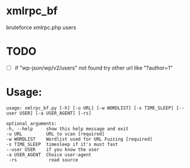 # xmlrpc_bf

bruteforce xmlrpc.php users

# TODO
- [ ] if "wp-json/wp/v2/users" not found try other url like "?author=1"

# Usage:

>

    usage: xmlrpc_bf.py [-h] [-u URL] [-w WORDLIST] [-s TIME_SLEEP] [--user USER] [-a USER_AGENT] [-rs]

    optional arguments:
    -h, --help     show this help message and exit   
    -u URL         URL to scan [required]    
    -w WORDLIST    Wordlist used for URL Fuzzing [required]    
    -s TIME_SLEEP  timesleep if it's must fast   
    --user USER    if you know the user   
    -a USER_AGENT  Choice user-agent  
     -rs            read source   
>
